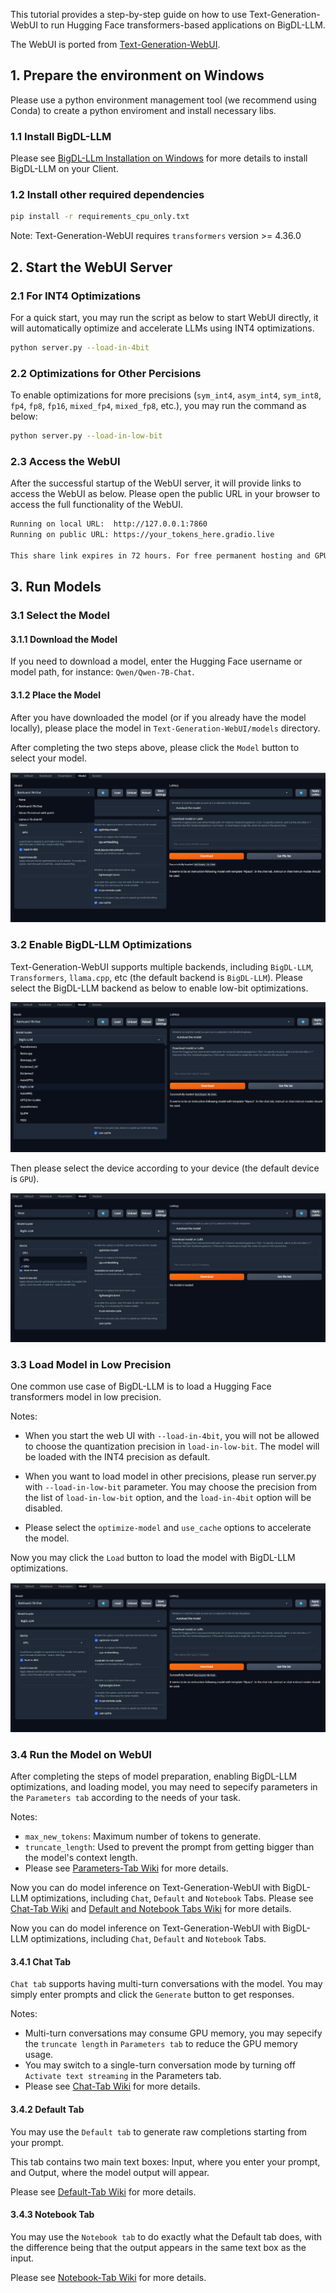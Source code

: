 
This tutorial provides a step-by-step guide on how to use Text-Generation-WebUI to run Hugging Face transformers-based applications on BigDL-LLM.

The WebUI is ported from [Text-Generation-WebUI](https://github.com/oobabooga/text-generation-webui).

## 1. Prepare the environment on Windows

Please use a python environment management tool (we recommend using Conda) to create a python enviroment and install necessary libs.

### 1.1 Install BigDL-LLM

Please see [BigDL-LLm Installation on Windows](https://bigdl.readthedocs.io/en/latest/doc/LLM/Overview/install_gpu.html#windows) for more details to install BigDL-LLM on your Client.

### 1.2 Install other required dependencies

```bash
pip install -r requirements_cpu_only.txt
```
Note: Text-Generation-WebUI requires `transformers` version >= 4.36.0


## 2. Start the WebUI Server

### 2.1 For INT4 Optimizations

For a quick start, you may run the script as below to start WebUI directly, it will automatically optimize and accelerate LLMs using INT4 optimizations.
```bash
python server.py --load-in-4bit
```

### 2.2 Optimizations for Other Percisions

To enable optimizations for more precisions (`sym_int4`, `asym_int4`, `sym_int8`, `fp4`, `fp8`, `fp16`, `mixed_fp4`, `mixed_fp8`, etc.), you may run the command as below:
```bash
python server.py --load-in-low-bit
```

### 2.3 Access the WebUI

After the successful startup of the WebUI server, it will provide links to access the WebUI as below. Please open the public URL in your browser to access the full functionality of the WebUI.

```bash
Running on local URL:  http://127.0.0.1:7860
Running on public URL: https://your_tokens_here.gradio.live

This share link expires in 72 hours. For free permanent hosting and GPU upgrades, run `gradio deploy` from Terminal to deploy to Spaces (https://huggingface.co/spaces)
```


## 3. Run Models

### 3.1 Select the Model

#### 3.1.1 Download the Model
If you need to download a model, enter the Hugging Face username or model path, for instance: `Qwen/Qwen-7B-Chat`.



#### 3.1.2 Place the Model
After you have downloaded the model (or if you already have the model locally), please place the model in `Text-Generation-WebUI/models` directory.

After completing the two steps above, please click the `Model` button to select your model.

![Image text](https://github.com/intel-analytics/BigDL/blob/1df67d7927ebea0af570b09f36ce76efbf9b8bad/python/llm/example/Text-Generation-WebUI/readme_folder/image.png)


### 3.2 Enable BigDL-LLM Optimizations
Text-Generation-WebUI supports multiple backends, including `BigDL-LLM`, `Transformers`, `llama.cpp`, etc (the default backend is `BigDL-LLM`). Please select the BigDL-LLM backend as below to enable low-bit optimizations.

![Image text](https://github.com/intel-analytics/BigDL/blob/1df67d7927ebea0af570b09f36ce76efbf9b8bad/python/llm/example/Text-Generation-WebUI/readme_folder/image-1.png)

Then please select the device according to your device (the default device is `GPU`).

![Image text](https://github.com/intel-analytics/BigDL/blob/1df67d7927ebea0af570b09f36ce76efbf9b8bad/python/llm/example/Text-Generation-WebUI/readme_folder/image-2.png)


### 3.3 Load Model in Low Precision 

One common use case of BigDL-LLM is to load a Hugging Face transformers model in low precision.

Notes:

-  When you start the web UI with `--load-in-4bit`, you will not be allowed to choose the quantization precision in `load-in-low-bit`. The model will be loaded with the INT4 precision as default.

-  When you want to load model in other precisions, please run server.py with `--load-in-low-bit` parameter. You may choose the precision from the list of `load-in-low-bit` option, and the `load-in-4bit` option will be disabled.

-  Please select the `optimize-model` and `use_cache` options to accelerate the model.


Now you may click the `Load` button to load the model with BigDL-LLM optimizations.

![Image text](https://github.com/intel-analytics/BigDL/blob/1df67d7927ebea0af570b09f36ce76efbf9b8bad/python/llm/example/Text-Generation-WebUI/readme_folder/image-3.png)


### 3.4 Run the Model on WebUI

After completing the steps of model preparation, enabling BigDL-LLM optimizations, and loading model, you may need to sepecify parameters in the `Parameters tab` according to the needs of your task.

Notes:
* `max_new_tokens`: Maximum number of tokens to generate.
* `truncate_length`: Used to prevent the prompt from getting bigger than the model's context length. 
* Please see [Parameters-Tab Wiki](https://github.com/oobabooga/text-generation-webui/wiki/03-%E2%80%90-Parameters-Tab) for more details.

Now you can do model inference on Text-Generation-WebUI with BigDL-LLM optimizations, including `Chat`, `Default` and `Notebook` Tabs. Please see [Chat-Tab Wiki](https://github.com/oobabooga/text-generation-webui/wiki/01-%E2%80%90-Chat-Tab) and [Default and Notebook Tabs Wiki](https://github.com/oobabooga/text-generation-webui/wiki/02-%E2%80%90-Default-and-Notebook-Tabs) for more details.

Now you can do model inference on Text-Generation-WebUI with BigDL-LLM optimizations, including `Chat`, `Default` and `Notebook` Tabs.

#### 3.4.1 Chat Tab

`Chat tab` supports having multi-turn conversations with the model. You may simply enter prompts and click the `Generate` button to get responses.

Notes:
* Multi-turn conversations may consume GPU memory, you may sepecify the `truncate length` in `Parameters tab` to reduce the GPU memory usage.
* You may switch to a single-turn conversation mode by turning off `Activate text streaming` in the Parameters tab.
* Please see [Chat-Tab Wiki](https://github.com/oobabooga/text-generation-webui/wiki/01-%E2%80%90-Chat-Tab) for more details.

#### 3.4.2 Default Tab

You may use the `Default tab` to generate raw completions starting from your prompt.

This tab contains two main text boxes: Input, where you enter your prompt, and Output, where the model output will appear.

Please see [Default-Tab Wiki](https://github.com/oobabooga/text-generation-webui/wiki/02-%E2%80%90-Default-and-Notebook-Tabs#default-tab) for more details.

#### 3.4.3 Notebook Tab

You may use the `Notebook tab` to do exactly what the Default tab does, with the difference being that the output appears in the same text box as the input.

Please see [Notebook-Tab Wiki](https://github.com/oobabooga/text-generation-webui/wiki/02-%E2%80%90-Default-and-Notebook-Tabs#notebook-tab) for more details.
